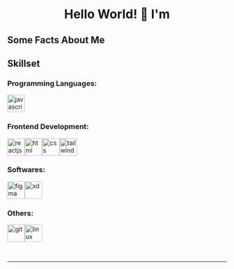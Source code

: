 <h1 align="center">Hello World! 👋 I'm </h1>

<h2 align="left">Some Facts About Me</h2>

<h2 align="left">Skillset</h2>

<h3 align="left">Programming Languages:</h3>

<p align='left'><img src="https://raw.githubusercontent.com/ryantusi/Github_Profile_README_Generator/main/src/images/icons/ProgrammingLanguages/javascript.svg" width='40' height='40' title='javascript'/></p>

<h3 align="left">Frontend Development:</h3>

<p align='left'><img src="https://raw.githubusercontent.com/ryantusi/Github_Profile_README_Generator/main/src/images/icons/FrontendDevelopment/reactjs.svg" width='40' height='40' title='reactjs'/><img src="https://raw.githubusercontent.com/ryantusi/Github_Profile_README_Generator/main/src/images/icons/FrontendDevelopment/html.svg" width='40' height='40' title='html'/><img src="https://raw.githubusercontent.com/ryantusi/Github_Profile_README_Generator/main/src/images/icons/FrontendDevelopment/css.svg" width='40' height='40' title='css'/><img src="https://raw.githubusercontent.com/ryantusi/Github_Profile_README_Generator/main/src/images/icons/FrontendDevelopment/tailwind.svg" width='40' height='40' title='tailwind'/></p>

<h3 align="left">Softwares:</h3>

<p align='left'><img src="https://raw.githubusercontent.com/ryantusi/Github_Profile_README_Generator/main/src/images/icons/Software/figma.svg" width='40' height='40' title='figma'/><img src="https://raw.githubusercontent.com/ryantusi/Github_Profile_README_Generator/main/src/images/icons/Software/xd.svg" width='40' height='40' title='xd'/></p>

<h3 align="left">Others:</h3>

<p align='left'><img src="https://raw.githubusercontent.com/ryantusi/Github_Profile_README_Generator/main/src/images/icons/Other/git.svg" width='40' height='40' title='git'/><img src="https://raw.githubusercontent.com/ryantusi/Github_Profile_README_Generator/main/src/images/icons/Other/linux.svg" width='40' height='40' title='linux'/></p>

<br><hr><br>
